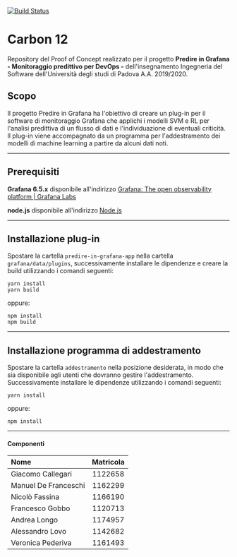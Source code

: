 [![Build Status](https://travis-ci.com/alek4k/Carbon12.svg?token=aGyxqazAisPLCopSpzkZ&branch=master)](https://travis-ci.com/alek4k/Carbon12)

# Carbon 12
Repository del Proof of Concept realizzato per il progetto **Predire in Grafana - Monitoraggio predittivo per DevOps -** dell'insegnamento Ingegneria del Software dell'Università degli studi di Padova A.A. 2019/2020.

## Scopo 
Il progetto Predire in Grafana ha l'obiettivo di creare un plug-in per il software di monitoraggio Grafana che applichi i modelli SVM e RL per l'analisi predittiva di un flusso di dati e l'individuazione di eventuali criticità. Il plug-in viene accompagnato da un programma per l'addestramento dei modelli di machine learning a partire da alcuni dati noti. 

---

## Prerequisiti 
**Grafana 6.5.x**
disponibile all'indirizzo [Grafana: The open observability platform \| Grafana Labs](https://grafana.com)

**node.js**
disponibile all'indirizzo [Node.js](https://nodejs.org/it/)

---

## Installazione plug-in

Spostare la cartella `predire-in-grafana-app` nella cartella `grafana/data/plugins`, successivamente installare le dipendenze e creare la build utilizzando i comandi seguenti:

```
yarn install
yarn build
```
oppure:
```
npm install
npm build
```

--- 

## Installazione programma di addestramento
Spostare la cartella `addestramento` nella posizione desiderata, in modo che sia disponibile agli utenti che dovranno gestire l'addestramento. Successivamente installare le dipendenze utilizzando i comandi seguenti:

```
yarn install
```
oppure:
```
npm install
```

--- 

#### Componenti 
| Nome                 | Matricola |
| :--------------------|:---------:| 
| Giacomo Callegari    | 1122658   | 
| Manuel De Franceschi | 1162299   |
| Nicolò Fassina       | 1166190   |
| Francesco Gobbo      | 1120713   | 
| Andrea Longo         | 1174957   |
| Alessandro Lovo      | 1142682   |
| Veronica Pederiva    | 1161493   |
